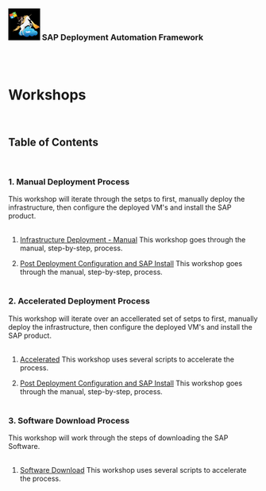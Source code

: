 ### <img src="../../assets/images/UnicornSAPBlack256x256.png" width="64px"> SAP Deployment Automation Framework <!-- omit in toc -->
<br/><br/>

# Workshops <!-- omit in toc -->

<br/>

## Table of Contents
<br/>

### 1.  Manual Deployment Process
  This workshop will iterate through the setps to first, manually deploy the infrastructure, then configure the deployed VM's and install the SAP  product.
  <br /><br />

  1.  [Infrastructure Deployment - Manual](manual-infrastructure-deployment/overview.md)
      This workshop goes through the manual, step-by-step, process.
      <br/>

  2.  [Post Deployment Configuration and SAP Install](manual-post-deployment-configuration/overview.md)
      This workshop goes through the manual, step-by-step, process.
      <br/><br/>

### 2. Accelerated Deployment Process
  This workshop will iterate over an accellerated set of setps to first, manually deploy the infrastructure, then configure the deployed VM's and install the SAP  product.
  <br /><br />

  1.  [Accelerated](accelerated/overview.md) This workshop uses several scripts to accelerate the process.

2.  [Post Deployment Configuration and SAP Install](manual-post-deployment-configuration/overview.md)
      This workshop goes through the manual, step-by-step, process.
      <br/><br/>

### 3. Software Download Process
  This workshop will work through the steps of downloading the SAP Software.
  <br /><br />

  1.  [Software Download](software-download/readme.md) This workshop uses several scripts to accelerate the process.


<br/><br/>
